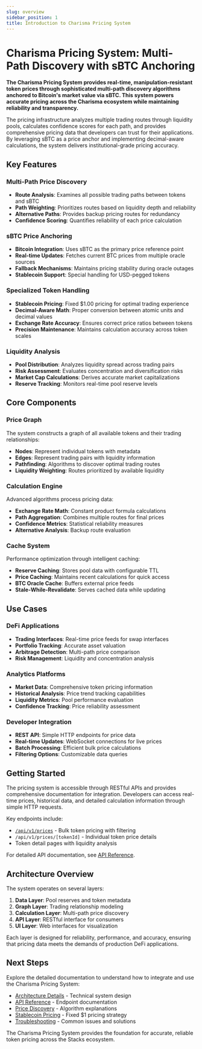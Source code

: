 ```yaml
---
slug: overview
sidebar_position: 1
title: Introduction to Charisma Pricing System
---
```


# Charisma Pricing System: Multi-Path Discovery with sBTC Anchoring

**The Charisma Pricing System provides real-time, manipulation-resistant token prices through sophisticated multi-path discovery algorithms anchored to Bitcoin's market value via sBTC. This system powers accurate pricing across the Charisma ecosystem while maintaining reliability and transparency.**

The pricing infrastructure analyzes multiple trading routes through liquidity pools, calculates confidence scores for each path, and provides comprehensive pricing data that developers can trust for their applications. By leveraging sBTC as a price anchor and implementing decimal-aware calculations, the system delivers institutional-grade pricing accuracy.

## Key Features

### Multi-Path Price Discovery
- **Route Analysis**: Examines all possible trading paths between tokens and sBTC
- **Path Weighting**: Prioritizes routes based on liquidity depth and reliability
- **Alternative Paths**: Provides backup pricing routes for redundancy
- **Confidence Scoring**: Quantifies reliability of each price calculation

### sBTC Price Anchoring
- **Bitcoin Integration**: Uses sBTC as the primary price reference point
- **Real-time Updates**: Fetches current BTC prices from multiple oracle sources
- **Fallback Mechanisms**: Maintains pricing stability during oracle outages
- **Stablecoin Support**: Special handling for USD-pegged tokens

### Specialized Token Handling
- **Stablecoin Pricing**: Fixed $1.00 pricing for optimal trading experience
- **Decimal-Aware Math**: Proper conversion between atomic units and decimal values
- **Exchange Rate Accuracy**: Ensures correct price ratios between tokens
- **Precision Maintenance**: Maintains calculation accuracy across token scales

### Liquidity Analysis
- **Pool Distribution**: Analyzes liquidity spread across trading pairs
- **Risk Assessment**: Evaluates concentration and diversification risks
- **Market Cap Calculations**: Derives accurate market capitalizations
- **Reserve Tracking**: Monitors real-time pool reserve levels

## Core Components

### Price Graph
The system constructs a graph of all available tokens and their trading relationships:
- **Nodes**: Represent individual tokens with metadata
- **Edges**: Represent trading pairs with liquidity information
- **Pathfinding**: Algorithms to discover optimal trading routes
- **Liquidity Weighting**: Routes prioritized by available liquidity

### Calculation Engine
Advanced algorithms process pricing data:
- **Exchange Rate Math**: Constant product formula calculations
- **Path Aggregation**: Combines multiple routes for final prices
- **Confidence Metrics**: Statistical reliability measures
- **Alternative Analysis**: Backup route evaluation

### Cache System
Performance optimization through intelligent caching:
- **Reserve Caching**: Stores pool data with configurable TTL
- **Price Caching**: Maintains recent calculations for quick access
- **BTC Oracle Cache**: Buffers external price feeds
- **Stale-While-Revalidate**: Serves cached data while updating

## Use Cases

### DeFi Applications
- **Trading Interfaces**: Real-time price feeds for swap interfaces
- **Portfolio Tracking**: Accurate asset valuation
- **Arbitrage Detection**: Multi-path price comparison
- **Risk Management**: Liquidity and concentration analysis

### Analytics Platforms
- **Market Data**: Comprehensive token pricing information
- **Historical Analysis**: Price trend tracking capabilities
- **Liquidity Metrics**: Pool performance evaluation
- **Confidence Tracking**: Price reliability assessment

### Developer Integration
- **REST API**: Simple HTTP endpoints for price data
- **Real-time Updates**: WebSocket connections for live prices
- **Batch Processing**: Efficient bulk price calculations
- **Filtering Options**: Customizable data queries

## Getting Started

The pricing system is accessible through RESTful APIs and provides comprehensive documentation for integration. Developers can access real-time prices, historical data, and detailed calculation information through simple HTTP requests.

Key endpoints include:
- [`/api/v1/prices`](https://invest.charisma.rocks/api/v1/prices) - Bulk token pricing with filtering
- `/api/v1/prices/[tokenId]` - Individual token price details
- Token detail pages with liquidity analysis

For detailed API documentation, see [API Reference](api-reference.md).

## Architecture Overview

The system operates on several layers:
1. **Data Layer**: Pool reserves and token metadata
2. **Graph Layer**: Trading relationship modeling
3. **Calculation Layer**: Multi-path price discovery
4. **API Layer**: RESTful interface for consumers
5. **UI Layer**: Web interfaces for visualization

Each layer is designed for reliability, performance, and accuracy, ensuring that pricing data meets the demands of production DeFi applications.

## Next Steps

Explore the detailed documentation to understand how to integrate and use the Charisma Pricing System:

- [Architecture Details](architecture.md) - Technical system design
- [API Reference](api-reference.md) - Endpoint documentation
- [Price Discovery](price-discovery.md) - Algorithm explanations
- [Stablecoin Pricing](stablecoin-pricing.md) - Fixed $1 pricing strategy
- [Troubleshooting](troubleshooting.md) - Common issues and solutions

The Charisma Pricing System provides the foundation for accurate, reliable token pricing across the Stacks ecosystem.